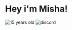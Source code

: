 # Hey i'm Misha!

![15 years old](https://img.shields.io/badge/-15years-090909?style=for-the-badge&logo=) ![discord](https://img.shields.io/badge/-w1ndr%231337-7289DA?style=for-the-badge&logo=discord)
